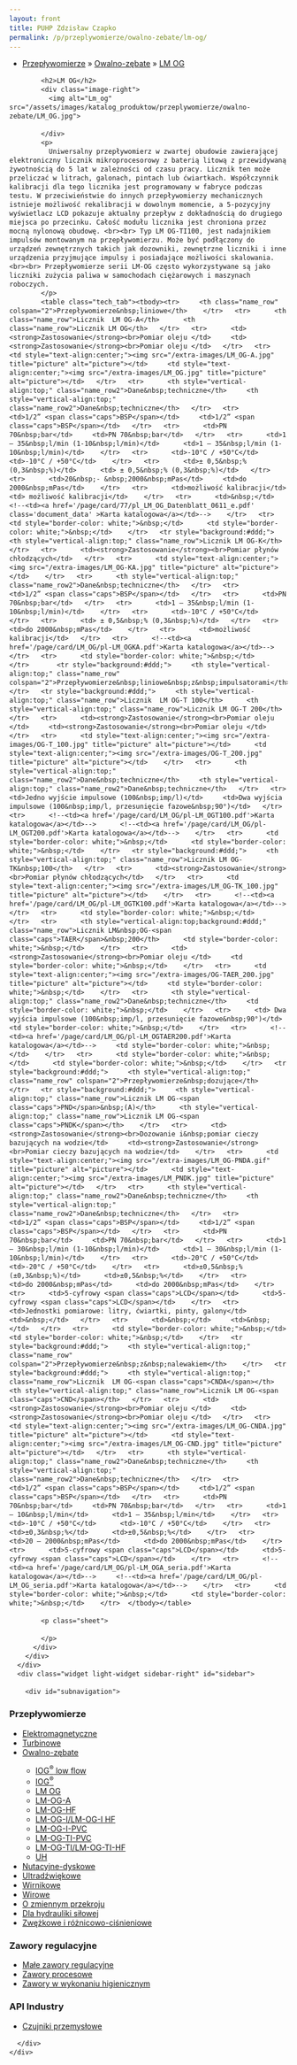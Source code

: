 ```yaml
---
layout: front
title: PUHP Zdzisław Czapko
permalink: /p/przeplywomierze/owalno-zebate/lm-og/
---
```


<div id="content">
  <div class="wrapper-with-color-background">
    <div class="content-area-blog blog-background-sidebar-right">
      <div class="mainarea-left" id="mainarea">
        <div class="blogpost-blog3">
          <div class="post-content">
            <ul class="meta">
<li>
<a href="/p/przeplywomierze">Przepływomierze</a>
»
<a href="/p/przeplywomierze/owalno-zebate">Owalno-zębate</a>
»
<a href="/p/przeplywomierze/owalno-zebate/lm-og">LM OG</a>
</li>
</ul>

            <h2>LM OG</h2>
            <div class="image-right">
              <img alt="Lm_og" src="/assets/images/katalog_produktow/przeplywomierze/owalno-zebate/LM_OG.jpg">

            </div>
            <p>
              Uniwersalny przepływomierz w zwartej obudowie zawierającej elektroniczny licznik mikroprocesorowy z baterią litową z przewidywaną żywotnością do 5 lat w zależności od czasu pracy. Licznik ten może przeliczać w litrach, galonach, pintach lub ćwiartkach. Współczynnik kalibracji dla tego licznika jest programowany w fabryce podczas testu. W przeciwieństwie do innych przepływomierzy mechanicznych istnieje możliwość rekalibracji w dowolnym momencie, a 5-pozycyjny wyświetlacz LCD pokazuje aktualny przepływ z dokładnością do drugiego miejsca po przecinku. Całość modułu licznika jest chroniona przez mocną nylonową obudowę. <br><br> Typ LM OG-TI100, jest nadajnikiem impulsów montowanym na przepływomierzu. Może być podłączony do urządzeń zewnętrznych takich jak dozowniki, zewnętrzne liczniki i inne urządzenia przyjmujące impulsy i posiadające możliwości skalowania. <br><br> Przepływomierze serii LM-OG często wykorzystywane są jako liczniki zużycia paliwa w samochodach ciężarowych i maszynach roboczych.
            </p>
            <table class="tech_tab"><tbody><tr>     <th class="name_row" colspan="2">Przepływomierze&nbsp;liniowe</th>    </tr>   <tr>      <th class="name_row">Licznik  LM OG-A</th>      <th class="name_row">Licznik LM OG</th>   </tr>   <tr>      <td><strong>Zastosowanie</strong><br>Pomiar oleju </td>     <td><strong>Zastosowanie</strong><br>Pomiar oleju </td>   </tr>   <tr>      <td style="text-align:center;"><img src="/extra-images/LM_OG-A.jpg" title="picture" alt="picture"></td>     <td style="text-align:center;"><img src="/extra-images/LM_OG.jpg" title="picture" alt="picture"></td>   </tr>   <tr>      <th style="vertical-align:top;" class="name_row2">Dane&nbsp;techniczne</th>     <th style="vertical-align:top;" class="name_row2">Dane&nbsp;techniczne</th>   </tr>   <tr>      <td>1/2” <span class="caps">BSP</span></td>     <td>1/2” <span class="caps">BSP</span></td>   </tr>   <tr>      <td>PN 70&nbsp;bar</td>     <td>PN 70&nbsp;bar</td>   </tr>   <tr>      <td>1 – 35&nbsp;l/min (1-10&nbsp;l/min)</td>      <td>1 – 35&nbsp;l/min (1-10&nbsp;l/min)</td>    </tr>   <tr>      <td>-10°C / +50°C</td>      <td>-10°C / +50°C</td>    </tr>   <tr>      <td>± 0,5&nbsp;% (0,3&nbsp;%)</td>      <td> ± 0,5&nbsp;% (0,3&nbsp;%)</td>   </tr>   <tr>      <td>20&nbsp;- &nbsp;2000&nbsp;mPas</td>     <td>do 2000&nbsp;mPas</td>    </tr>   <tr>      <td>możliwość kalibracji</td>     <td> możliwość kalibracji</td>    </tr>   <tr>      <td>&nbsp;</td>     <!--<td><a href='/page/card/77/pl_LM_OG_Datenblatt_0611_e.pdf' class='document_data' >Karta katalogowa</a></td>-->    </tr>   <tr>      <td style="border-color: white;">&nbsp;</td>      <td style="border-color: white;">&nbsp;</td>    </tr>   <tr style="background:#ddd;">     <th style="vertical-align:top;" class="name_row">Licznik LM OG-K</th>   </tr>   <tr>      <td><strong>Zastosowanie</strong><br>Pomiar płynów chłodzących</td>   </tr>   <tr>      <td style="text-align:center;"><img src="/extra-images/LM_OG-KA.jpg" title="picture" alt="picture"></td>    </tr>   <tr>      <th style="vertical-align:top;" class="name_row2">Dane&nbsp;techniczne</th>   </tr>   <tr>      <td>1/2” <span class="caps">BSP</span></td>   </tr>   <tr>      <td>PN 70&nbsp;bar</td>   </tr>   <tr>      <td>1 – 35&nbsp;l/min (1-10&nbsp;l/min)</td>    </tr>   <tr>      <td>-10°C / +50°C</td>    </tr>   <tr>      <td> ± 0,5&nbsp;% (0,3&nbsp;%)</td>   </tr>   <tr>      <td>do 2000&nbsp;mPas</td>    </tr>   <tr>      <td>możliwość kalibracji</td>   </tr>   <tr>      <!--<td><a href='/page/card/LM_OG/pl-LM_OGKA.pdf'>Karta katalogowa</a></td>-->    </tr>   <tr>      <td style="border-color: white;">&nbsp;</td>    </tr>       <tr style="background:#ddd;">     <th style="vertical-align:top;" class="name_row" colspan="2">Przepływomierze&nbsp;liniowe&nbsp;z&nbsp;impulsatorami</th>    </tr>   <tr style="background:#ddd;">     <th style="vertical-align:top;" class="name_row">Licznik  LM OG-T 100</th>      <th style="vertical-align:top;" class="name_row">Licznik LM OG-T 200</th>   </tr>   <tr>      <td><strong>Zastosowanie</strong><br>Pomiar oleju </td>     <td><strong>Zastosowanie</strong><br>Pomiar oleju </td>   </tr>   <tr>      <td style="text-align:center;"><img src="/extra-images/OG-T_100.jpg" title="picture" alt="picture"></td>      <td style="text-align:center;"><img src="/extra-images/OG-T_200.jpg" title="picture" alt="picture"></td>    </tr>   <tr>      <th style="vertical-align:top;" class="name_row2">Dane&nbsp;techniczne</th>     <th style="vertical-align:top;" class="name_row2">Dane&nbsp;techniczne</th>   </tr>   <tr>      <td>Jedno wyjście impulsowe (100&nbsp;imp/l)</td>     <td>Dwa wyjścia impulsowe (100&nbsp;imp/l, przesunięcie fazowe&nbsp;90°)</td>   </tr>   <tr>      <!--<td><a href='/page/card/LM_OG/pl-LM_OGT100.pdf'>Karta katalogowa</a></td>-->      <!--<td><a href='/page/card/LM_OG/pl-LM_OGT200.pdf'>Karta katalogowa</a></td>-->    </tr>   <tr>      <td style="border-color: white;">&nbsp;</td>      <td style="border-color: white;">&nbsp;</td>    </tr>   <tr style="background:#ddd;">     <th style="vertical-align:top;" class="name_row">Licznik LM OG-TK&nbsp;100</th>   </tr>   <tr>      <td><strong>Zastosowanie</strong><br>Pomiar płynów chłodzących</td>   </tr>   <tr>      <td style="text-align:center;"><img src="/extra-images/LM_OG-TK_100.jpg" title="picture" alt="picture"></td>    </tr>   <tr>      <!--<td><a href='/page/card/LM_OG/pl-LM_OGTK100.pdf'>Karta katalogowa</a></td>-->   </tr>   <tr>      <td style="border-color: white;">&nbsp;</td>    </tr>   <tr>      <th style="vertical-align:top;background:#ddd;" class="name_row">Licznik LM&nbsp;OG-<span class="caps">TAER</span>&nbsp;200</th>      <td style="border-color: white;">&nbsp;</td>    </tr>   <tr>      <td><strong>Zastosowanie</strong><br>Pomiar oleju </td>     <td style="border-color: white;">&nbsp;</td>    </tr>   <tr>      <td style="text-align:center;"><img src="/extra-images/OG-TAER_200.jpg" title="picture" alt="picture"></td>     <td style="border-color: white;">&nbsp;</td>    </tr>   <tr>      <th style="vertical-align:top;" class="name_row2">Dane&nbsp;techniczne</th>     <td style="border-color: white;">&nbsp;</td>    </tr>   <tr>      <td> Dwa wyjścia impulsowe (100&nbsp;imp/l, przesunięcie fazowe&nbsp;90°)</td>      <td style="border-color: white;">&nbsp;</td>    </tr>   <tr>      <!--<td><a href='/page/card/LM_OG/pl-LM_OGTAER200.pdf'>Karta katalogowa</a></td>-->     <td style="border-color: white;">&nbsp;</td>    </tr>   <tr>      <td style="border-color: white;">&nbsp;</td>      <td style="border-color: white;">&nbsp;</td>    </tr>   <tr style="background:#ddd;">     <th style="vertical-align:top;" class="name_row" colspan="2">Przepływomierze&nbsp;dozujące</th>   </tr>   <tr style="background:#ddd;">     <th style="vertical-align:top;" class="name_row">Licznik LM OG-<span class="caps">PND</span>&nbsp;(A)</th>      <th style="vertical-align:top;" class="name_row">Licznik LM OG-<span class="caps">PNDK</span></th>    </tr>   <tr>      <td><strong>Zastosowanie</strong><br>Dozowanie i&nbsp;pomiar cieczy bazujących na wodzie</td>     <td><strong>Zastosowanie</strong><br>Pomiar cieczy bazujących na wodzie</td>    </tr>   <tr>      <td style="text-align:center;"><img src="/extra-images/LM_OG-PNDA.gif" title="picture" alt="picture"></td>      <td style="text-align:center;"><img src="/extra-images/LM_PNDK.jpg" title="picture" alt="picture"></td>   </tr>   <tr>      <th style="vertical-align:top;" class="name_row2">Dane&nbsp;techniczne</th>     <th style="vertical-align:top;" class="name_row2">Dane&nbsp;techniczne</th>   </tr>   <tr>      <td>1/2” <span class="caps">BSP</span></td>     <td>1/2” <span class="caps">BSP</span></td>   </tr>   <tr>      <td>PN 70&nbsp;bar</td>     <td>PN 70&nbsp;bar</td>   </tr>   <tr>      <td>1 – 30&nbsp;l/min (1-10&nbsp;l/min)</td>      <td>1 – 30&nbsp;l/min (1-10&nbsp;l/min)</td>    </tr>   <tr>      <td>-20°C / +50°C</td>      <td>-20°C / +50°C</td>    </tr>   <tr>      <td>±0,5&nbsp;% (±0,3&nbsp;%)</td>      <td>±0,5&nbsp;%</td>    </tr>   <tr>      <td>do 2000&nbsp;mPas</td>      <td>do 2000&nbsp;mPas</td>    </tr>   <tr>      <td>5-cyfrowy <span class="caps">LCD</span></td>      <td>5-cyfrowy <span class="caps">LCD</span></td>    </tr>   <tr>      <td>Jednostki pomiarowe: litry, ćwiartki, pinty, galony</td>      <td>&nbsp;</td>   </tr>   <tr>      <td>&nbsp;</td>     <td>&nbsp;</td>   </tr>   <tr>      <td style="border-color: white;">&nbsp;</td>      <td style="border-color: white;">&nbsp;</td>    </tr>   <tr style="background:#ddd;">     <th style="vertical-align:top;" class="name_row" colspan="2">Przepływomierze&nbsp;z&nbsp;nalewakiem</th>    </tr>   <tr style="background:#ddd;">     <th style="vertical-align:top;" class="name_row">Licznik  LM OG-<span class="caps">CNDA</span></th>     <th style="vertical-align:top;" class="name_row">Licznik LM OG-<span class="caps">CND</span></th>   </tr>   <tr>      <td><strong>Zastosowanie</strong><br>Pomiar oleju </td>     <td><strong>Zastosowanie</strong><br>Pomiar oleju </td>   </tr>   <tr>      <td style="text-align:center;"><img src="/extra-images/LM_OG-CNDA.jpg" title="picture" alt="picture"></td>      <td style="text-align:center;"><img src="/extra-images/LM_OG-CND.jpg" title="picture" alt="picture"></td>   </tr>   <tr>      <th style="vertical-align:top;" class="name_row2">Dane&nbsp;techniczne</th>     <th style="vertical-align:top;" class="name_row2">Dane&nbsp;techniczne</th>   </tr>   <tr>      <td>1/2” <span class="caps">BSP</span></td>     <td>1/2” <span class="caps">BSP</span></td>   </tr>   <tr>      <td>PN 70&nbsp;bar</td>     <td>PN 70&nbsp;bar</td>   </tr>   <tr>      <td>1 – 10&nbsp;l/min</td>      <td>1 – 35&nbsp;l/min</td>    </tr>   <tr>      <td>-10°C / +50°C</td>      <td>-10°C / +50°C</td>    </tr>   <tr>      <td>±0,3&nbsp;%</td>      <td>±0,5&nbsp;%</td>    </tr>   <tr>      <td>20 – 2000&nbsp;mPas</td>      <td>do 2000&nbsp;mPas</td>    </tr>   <tr>      <td>5-cyfrowy <span class="caps">LCD</span></td>      <td>5-cyfrowy <span class="caps">LCD</span></td>    </tr>   <tr>      <!--<td><a href='/page/card/LM_OG/pl-LM_OGA_seria.pdf'>Karta katalogowa</a></td>-->     <!--<td><a href='/page/card/LM_OG/pl-LM_OG_seria.pdf'>Karta katalogowa</a></td>-->    </tr>   <tr>      <td style="border-color: white;">&nbsp;</td>      <td style="border-color: white;">&nbsp;</td>    </tr>  </tbody></table>

            <p class="sheet">
              
            </p>
          </div>
        </div>
      </div>
      <div class="widget light-widget sidebar-right" id="sidebar">
        
        <div id="subnavigation">
<h3>Przepływomierze</h3>
<ul class="subcategories">
<li class="category"><a href="/p/przeplywomierze/elektromagnetyczne">Elektromagnetyczne</a></li>
<li class="category"><a href="/p/przeplywomierze/turbinowe">Turbinowe</a></li>
<li class="category"><a href="/p/przeplywomierze/owalno-zebate">Owalno-zębate</a></li>
<div class="light-widget">
<ul class="products">
<li class="product"><a href="/p/przeplywomierze/owalno-zebate/iog-sup-sup-low-flow">IOG<sup>®</sup> low flow</a></li>
<li class="product"><a href="/p/przeplywomierze/owalno-zebate/iog-sup-sup">IOG<sup>®</sup></a></li>
<li class="product"><a href="/p/przeplywomierze/owalno-zebate/lm-og">LM OG</a></li>
<li class="product"><a href="/p/przeplywomierze/owalno-zebate/lm-og-a">LM-OG-A</a></li>
<li class="product"><a href="/p/przeplywomierze/owalno-zebate/lm-og-hf">LM-OG-HF</a></li>
<li class="product"><a href="/p/przeplywomierze/owalno-zebate/lm-og-i-lm-og-i-hf">LM-OG-I/LM-OG-I HF</a></li>
<li class="product"><a href="/p/przeplywomierze/owalno-zebate/lm-og-i-pvc">LM-OG-I-PVC</a></li>
<li class="product"><a href="/p/przeplywomierze/owalno-zebate/lm-og-ti-pvc">LM-OG-TI-PVC</a></li>
<li class="product"><a href="/p/przeplywomierze/owalno-zebate/lm-og-ti-lm-og-ti-hf">LM-OG-TI/LM-OG-TI-HF</a></li>
<li class="product"><a href="/p/przeplywomierze/owalno-zebate/uh">UH</a></li>
</ul>
</div>
<li class="category"><a href="/p/przeplywomierze/nutacyjne-dyskowe">Nutacyjne-dyskowe</a></li>
<li class="category"><a href="/p/przeplywomierze/ultradzwiekowe">Ultradźwiękowe</a></li>
<li class="category"><a href="/p/przeplywomierze/wirnikowe">Wirnikowe</a></li>
<li class="category"><a href="/p/przeplywomierze/wirowe">Wirowe</a></li>
<li class="category"><a href="/p/przeplywomierze/o-zmiennym-przekroju">O zmiennym przekroju</a></li>
<li class="category"><a href="/p/przeplywomierze/dla-hydrauliki-silowej">Dla hydrauliki siłowej</a></li>
<li class="category"><a href="/p/przeplywomierze/zwezkowe-i-roznicowo-cisnieniowe">Zwężkowe i różnicowo-ciśnieniowe</a></li>
</ul>
<h3>Zawory regulacyjne</h3>
<ul class="subcategories">
<li class="category"><a href="/p/zawory-regulacyjne/male-zawory-regulacyjne">Małe zawory regulacyjne</a></li>
<li class="category"><a href="/p/zawory-regulacyjne/zawory-procesowe">Zawory procesowe</a></li>
<li class="category"><a href="/p/zawory-regulacyjne/zawory-w-wykonaniu-higienicznym">Zawory w wykonaniu higienicznym</a></li>
</ul>
<h3>API Industry</h3>
<ul class="subcategories">
<li class="category"><a href="/p/api-industry/czujniki-przemyslowe">Czujniki przemysłowe</a></li>
</ul>
</div>

      </div>
    </div>
  </div>
</div>